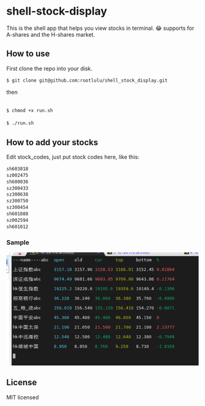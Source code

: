 # shell-stock-display
This is the shell app that helps you view stocks in terminal.
😂
supports for A-shares and the H-shares market.

## How to use

First clone the repo into your disk.

```bash
$ git clone git@github.com:rootlulu/shell_stock_display.git
```

then

```bash

$ chmod +x run.sh

$ ./run.sh
```

## How to add your stocks

Edit stock_codes, just put stock codes here, like this:
```bash
sh603818
sz002475
sh600036
sz300433
sz300638
sz300750
sz300454
sh601888
sz002594
sh601012
```

### Sample
![alt text](image.png)

## License

MIT licensed
